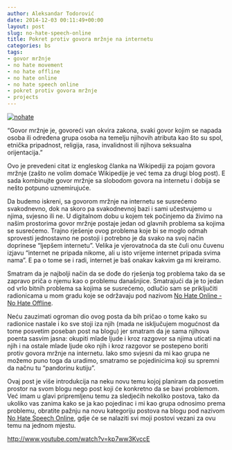 ```yaml
---
author: Aleksandar Todorović
date: 2014-12-03 00:11:49+00:00
layout: post
slug: no-hate-speech-online
title: Pokret protiv govora mržnje na internetu
categories: bs
tags:
- govor mržnje
- no hate movement
- no hate offline
- no hate online
- no hate speech online
- pokret protiv govora mržnje
- projects
---
```


[![nohate](https://aleksandartodorovic.files.wordpress.com/2014/12/nohate.png)](https://aleksandartodorovic.files.wordpress.com/2014/12/nohate.png)




“Govor mržnje je, govoreći van okvira zakona, svaki govor kojim se napada osoba ili određena grupa osoba na temelju njihovih atributa kao što su spol, etnička pripadnost, religija, rasa, invalidnost ili njihova seksualna orijentacija.”




Ovo je prevedeni citat iz engleskog članka na Wikipediji za pojam govora mržnje (zašto ne volim domaće Wikipedije je već tema za drugi blog post). E sada kombinujte govor mržnje sa slobodom govora na internetu i dobija se nešto potpuno uznemirujuće.




Da budemo iskreni, sa govorom mržnje na internetu se susrećemo svakodnevno, dok na skoro pa svakodnevnoj bazi i sami učestvujemo u njima, svjesno ili ne. U digitalnom dobu u kojem tek počinjemo da živimo na našim prostorima govor mržnje postaje jedan od glavnih problema sa kojima se susrećemo. Trajno rješenje ovog problema koje bi se moglo odmah sprovesti jednostavno ne postoji i potrebno je da svako na svoj način doprinese “ljepšem internetu”. Velika je vjerovatnoća da ste čuli onu čuvenu izjavu “internet ne pripada nikome, ali u isto vrijeme internet pripada svima nama”. E pa o tome se i radi, internet je baš onakav kakvim ga mi kreiramo.




Smatram da je najbolji način da se dođe do rješenja tog problema tako da se zapravo priča o njemu kao o problemu današnjice. Smatrajući da je to jedan od vrlo bitnih problema sa kojima se susrećemo, odlučio sam se priključiti radionicama u mom gradu koje se održavaju pod nazivom [No Hate Online - No Hate Offline](https://www.facebook.com/pages/No-Hate-Online-No-Hate-Offline/579839252093782).




Neću zauzimati ogroman dio ovog posta da bih pričao o tome kako su radionice nastale i ko sve stoji iza njih (mada ne isključujem mogućnost da tome posvetim poseban post na blogu) jer smatram da je sama njihova poenta sasvim jasna: okupiti mlade ljude i kroz razgovor sa njima uticati na njih i na ostale mlade ljude oko njih i kroz razgovor se postepeno boriti protiv govora mržnje na internetu. Iako smo svjesni da mi kao grupa ne možemo puno toga da uradimo, smatramo se pojedinicima koji su spremni da načnu tu “pandorinu kutiju”.




Ovaj post je više introdukcija na neku novu temu kojoj planiram da posvetim prostor na svom blogu nego post koji će konkretno da se bavi problemom. Već imam u glavi pripremljenu temu za sledjećih nekoliko postova, tako da ukoliko vas zanima kako se ja kao pojedinac i mi kao grupa odnosimo prema problemu, obratite pažnju na novu kategoriju postova na blogu pod nazivom [No Hate Speech Online](https://aleksandartodorovic.wordpress.com/category/no-hate-speech-online/), gdje će se nalaziti svi moji postovi vezani za ovu temu na jednom mjestu.


http://www.youtube.com/watch?v=kp7ww3KvccE
